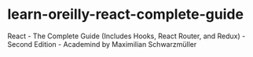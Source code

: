# learn-oreilly-react-complete-guide
React - The Complete Guide (Includes Hooks, React Router, and Redux) - Second Edition - Academind by Maximilian Schwarzmüller
